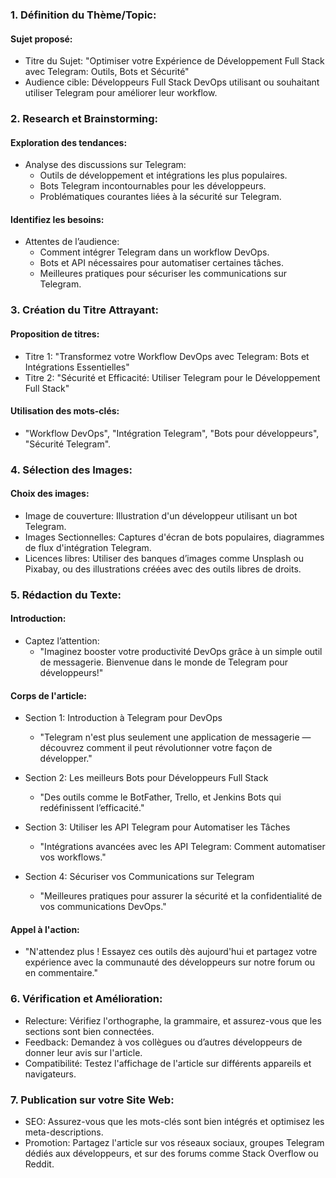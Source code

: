 ### 1. Définition du Thème/Topic:

#### Sujet proposé:
* Titre du Sujet: "Optimiser votre Expérience de Développement Full Stack avec Telegram: Outils, Bots et Sécurité"
* Audience cible: Développeurs Full Stack DevOps utilisant ou souhaitant utiliser Telegram pour améliorer leur workflow.

### 2. Research et Brainstorming:

#### Exploration des tendances:
* Analyse des discussions sur Telegram:
  * Outils de développement et intégrations les plus populaires.
  * Bots Telegram incontournables pour les développeurs.
  * Problématiques courantes liées à la sécurité sur Telegram.

#### Identifiez les besoins:
* Attentes de l’audience:
  * Comment intégrer Telegram dans un workflow DevOps.
  * Bots et API nécessaires pour automatiser certaines tâches.
  * Meilleures pratiques pour sécuriser les communications sur Telegram.

### 3. Création du Titre Attrayant:

#### Proposition de titres:
* Titre 1: "Transformez votre Workflow DevOps avec Telegram: Bots et Intégrations Essentielles"
* Titre 2: "Sécurité et Efficacité: Utiliser Telegram pour le Développement Full Stack"

#### Utilisation des mots-clés:
* "Workflow DevOps", "Intégration Telegram", "Bots pour développeurs", "Sécurité Telegram".

### 4. Sélection des Images:

#### Choix des images:
* Image de couverture: Illustration d'un développeur utilisant un bot Telegram.
* Images Sectionnelles: Captures d'écran de bots populaires, diagrammes de flux d'intégration Telegram.
* Licences libres: Utiliser des banques d’images comme Unsplash ou Pixabay, ou des illustrations créées avec des outils libres de droits.

### 5. Rédaction du Texte:

#### Introduction:
* Captez l’attention:
  * "Imaginez booster votre productivité DevOps grâce à un simple outil de messagerie. Bienvenue dans le monde de Telegram pour développeurs!"

#### Corps de l'article:
* Section 1: Introduction à Telegram pour DevOps
  * "Telegram n'est plus seulement une application de messagerie — découvrez comment il peut révolutionner votre façon de développer."

* Section 2: Les meilleurs Bots pour Développeurs Full Stack
  * "Des outils comme le BotFather, Trello, et Jenkins Bots qui redéfinissent l’efficacité."

* Section 3: Utiliser les API Telegram pour Automatiser les Tâches
  * "Intégrations avancées avec les API Telegram: Comment automatiser vos workflows."

* Section 4: Sécuriser vos Communications sur Telegram
  * "Meilleures pratiques pour assurer la sécurité et la confidentialité de vos communications DevOps."

#### Appel à l'action:
* "N'attendez plus ! Essayez ces outils dès aujourd'hui et partagez votre expérience avec la communauté des développeurs sur notre forum ou en commentaire."

### 6. Vérification et Amélioration:

* Relecture: Vérifiez l'orthographe, la grammaire, et assurez-vous que les sections sont bien connectées.
* Feedback: Demandez à vos collègues ou d’autres développeurs de donner leur avis sur l'article.
* Compatibilité: Testez l'affichage de l'article sur différents appareils et navigateurs.

### 7. Publication sur votre Site Web:

* SEO: Assurez-vous que les mots-clés sont bien intégrés et optimisez les meta-descriptions.
* Promotion: Partagez l'article sur vos réseaux sociaux, groupes Telegram dédiés aux développeurs, et sur des forums comme Stack Overflow ou Reddit.

